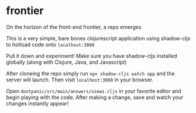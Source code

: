 # frontier
On the horizon of the front-end frontier, a repo emerges

This is a very simple, bare bones clojurescript application using shadow-cljs to hotload code onto `localhost:3000`

Pull it down and experiment! 
Make sure you have shadow-cljs installed globally (along with Clojure, Java, and Javascript)

After cloneing the repo simply run `npx shadow-cljs watch app` and the server will launch.
Then visit `localhost:3000` in your browser. 

Open `dontpanic/src/main/answers/views.cljs` in your favorite editor and begin playing with the code. After making a change, save and watch your changes instantly appear! 
